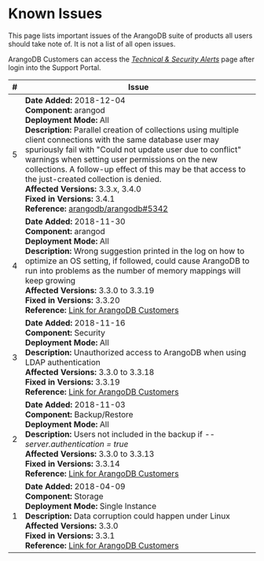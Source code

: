 Known Issues
============

This page lists important issues of the ArangoDB suite of products all users
should take note of. It is not a list of all open issues.

ArangoDB Customers can access the
[_Technical & Security Alerts_](https://arangodb.atlassian.net/wiki/spaces/DEVSUP/pages/223903745)
page after login into the Support Portal.

| # | Issue      |
|---|------------|
| 5 | **Date Added:** 2018-12-04 <br> **Component:** arangod <br> **Deployment Mode:** All <br> **Description:** Parallel creation of collections using multiple client connections with the same database user may spuriously fail with "Could not update user due to conflict" warnings when setting user permissions on the new collections. A follow-up effect of this may be that access to the just-created collection is denied. <br> **Affected Versions:** 3.3.x, 3.4.0 <br> **Fixed in Versions:** 3.4.1 <br> **Reference:** [arangodb/arangodb#5342](https://github.com/arangodb/arangodb/issues/5342)  |
| 4 | **Date Added:** 2018-11-30 <br> **Component:** arangod <br> **Deployment Mode:** All <br> **Description:** Wrong suggestion printed in the log on how to optimize an OS setting, if followed, could cause ArangoDB to run into problems as the number of memory mappings will keep growing <br> **Affected Versions:** 3.3.0 to 3.3.19 <br> **Fixed in Versions:** 3.3.20 <br> **Reference:** [Link for ArangoDB Customers](https://arangodb.atlassian.net/servicedesk/customer/kb/view/228622337)  |
| 3 | **Date Added:** 2018-11-16 <br> **Component:** Security <br> **Deployment Mode:** All <br> **Description:** Unauthorized access to ArangoDB when using LDAP authentication <br> **Affected Versions:** 3.3.0 to 3.3.18 <br> **Fixed in Versions:** 3.3.19 <br> **Reference:** [Link for ArangoDB Customers](https://arangodb.atlassian.net/servicedesk/customer/kb/view/223903752)  |
| 2 | **Date Added:** 2018-11-03 <br> **Component:** Backup/Restore <br> **Deployment Mode:** All <br> **Description:** Users not included in the backup if _--server.authentication = true_ <br> **Affected Versions:** 3.3.0 to 3.3.13 <br> **Fixed in Versions:** 3.3.14 <br> **Reference:** [Link for ArangoDB Customers](https://arangodb.atlassian.net/servicedesk/customer/kb/view/226557953) |
| 1 | **Date Added:** 2018-04-09 <br> **Component:** Storage <br> **Deployment Mode:** Single Instance <br> **Description:** Data corruption could happen under Linux <br> **Affected Versions:** 3.3.0 <br> **Fixed in Versions:** 3.3.1 <br> **Reference:** [Link for ArangoDB Customers](https://arangodb.atlassian.net/servicedesk/customer/kb/view/164069377)  |
